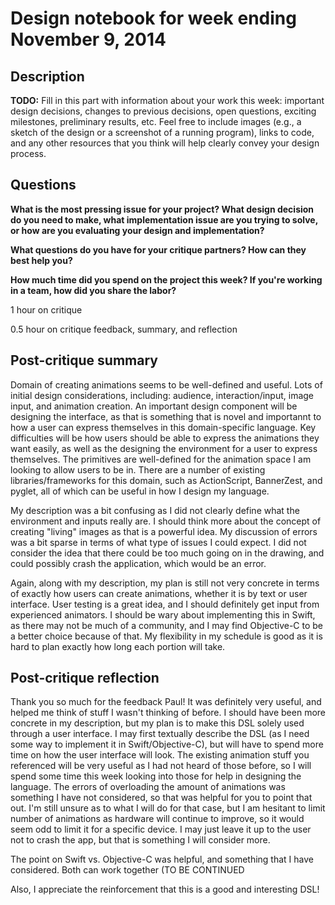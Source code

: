 # Design notebook for week ending November 9, 2014

## Description

**TODO:** Fill in this part with information about your work this week:
important design decisions, changes to previous decisions, open questions,
exciting milestones, preliminary results, etc. Feel free to include images
(e.g., a sketch of the design or a screenshot of a running program), links to
code, and any other resources that you think will help clearly convey your
design process.

## Questions

**What is the most pressing issue for your project? What design decision do
you need to make, what implementation issue are you trying to solve, or how
are you evaluating your design and implementation?**

**What questions do you have for your critique partners? How can they best help
you?**

**How much time did you spend on the project this week? If you're working in a
team, how did you share the labor?**

1 hour on critique

0.5 hour on critique feedback, summary, and reflection


## Post-critique summary

Domain of creating animations seems to be well-defined and useful. Lots of initial design considerations, including: audience, interaction/input, image input, and animation creation. An important design component will be designing the interface, as that is something that is novel and importannt to how a user can express themselves in this domain-specific language. Key difficulties will be how users should be able to express the animations they want easily, as well as the designing the environment for a user to express themselves. The primitives are well-defined for the animation space I am looking to allow users to be in. There are a number of existing libraries/frameworks for this domain, such as ActionScript, BannerZest, and pyglet, all of which can be useful in how I design my language.

My description was a bit confusing as I did not clearly define what the environment and inputs really are. I should think more about the concept of creating "living" images as that is a powerful idea. My discussion of errors was a bit sparse in terms of what type of issues I could expect. I did not consider the idea that there could be too much going on in the drawing, and could possibly crash the application, which would be an error. 

Again, along with my description, my plan is still not very concrete in terms of exactly how users can create animations, whether it is by text or user interface. User testing is a great idea, and I should definitely get input from experienced animators. I should be wary about implementing this in Swift, as there may not be much of a community, and I may find Objective-C to be a better choice because of that. My flexibility in my schedule is good as it is hard to plan exactly how long each portion will take.

## Post-critique reflection

Thank you so much for the feedback Paul! It was definitely very useful, and helped me think of stuff I wasn't thinking of before. I should have been more concrete in my description, but my plan is to make this DSL solely used through a user interface. I may first textually describe the DSL (as I need some way to implement it in Swift/Objective-C), but will have to spend more time on how the user interface will look. The existing animation stuff you referenced will be very useful as I had not heard of those before, so I will spend some time this week looking into those for help in designing the language. The errors of overloading the amount of animations was something I have not considered, so that was helpful for you to point that out. I'm still unsure as to what I will do for that case, but I am hesitant to limit number of animations as hardware will continue to improve, so it would seem odd to limit it for a specific device. I may just leave it up to the user not to crash the app, but that is something I will consider more. 

The point on Swift vs. Objective-C was helpful, and something that I have considered. Both can work together (TO BE CONTINUED

Also, I appreciate the reinforcement that this is a good and interesting DSL! 

